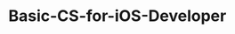 # Basic-CS-for-iOS-Developer 
 

   
    
    
     
            
  
       
              
           
       
     
   
    
     
      
 
